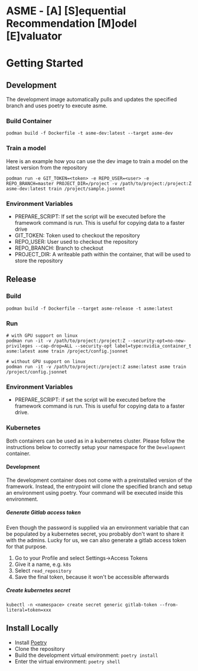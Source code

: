 # ASME - [A] [S]equential Recommendation [M]odel [E]valuator

# Getting Started

## Development
The development image automatically pulls and updates the specified branch and uses poetry to execute asme.
### Build Container
```
podman build -f Dockerfile -t asme-dev:latest --target asme-dev
```
### Train a model
Here is an example how you can use the dev image to train a model on the latest version from the repository
```shell
podman run -e GIT_TOKEN=<token> -e REPO_USER=<user> -e REPO_BRANCH=master PROJECT_DIR=/project -v /path/to/project:/project:Z asme-dev:latest train /project/sample.jsonnet
```
### Environment Variables
* PREPARE_SCRIPT:
  If set the script will be executed before the framework command is run. This is useful for copying data to a faster drive
* GIT_TOKEN:
  Token used to checkout the repository
* REPO_USER:
  User used to checkout the repository
* REPO_BRANCH:
  Branch to checkout
* PROJECT_DIR:
  A writeable path within the container, that will be used to store the repository

## Release

### Build
```shell
podman build -f Dockerfile --target asme-release -t asme:latest
```
### Run
```shell
# with GPU support on linux
podman run -it -v /path/to/project:/project:Z --security-opt=no-new-privileges --cap-drop=ALL --security-opt label=type:nvidia_container_t asme:latest asme train /project/config.jsonnet

# without GPU support on linux
podman run -it -v /path/to/project:/project:Z asme:latest asme train /project/config.jsonnet
```
### Environment Variables
* PREPARE_SCRIPT: if set the script will be executed before the framework command is run. This is useful for copying data to a faster drive.

### Kubernetes
Both containers can be used as in a kubernetes cluster. Please follow the instructions below to correctly setup your namespace for the `Development` container.

#### Development
The development container does not come with a preinstalled version of the framework. Instead, the entrypoint will clone the specified branch and setup an environment using poetry. Your command will be executed inside this environment.

##### Generate Gitlab access token
Even though the password is supplied via an environment variable that can be populated by a kubernetes secret, you probably don't want to share it with the admins. Lucky for us, we can also generate a gitlab access token for that purpose.

1. Go to your Profile and select Settings->Access Tokens
2. Give it a name, e.g. `k8s`
3. Select `read_repository`
4. Save the final token, because it won't be accessible afterwards

##### Create kubernetes secret

```
kubectl -n <namespace> create secret generic gitlab-token --from-literal=token=xxx
```

## Install Locally
* Install [Poetry](https://python-poetry.org)
* Clone the repository
* Build the development virtual environment: `poetry install`
* Enter the virtual environment: `poetry shell`